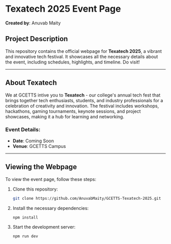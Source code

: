 # Texatech 2025 Event Page
**Created by**: Anuvab Maity

## Project Description
This repository contains the official webpage for **Texatech 2025**, a vibrant and innovative tech festival. It showcases all the necessary details about the event, including schedules, highlights, and timeline. Do visit!

---
## About Texatech
We at GCETTS intive you to **Texatech** - our college's annual tech fest that brings together tech enthusiasts, students, and industry professionals for a celebration of creativity and innovation. The festival includes workshops, hackathons, gaming tournaments, keynote sessions, and project showcases, making it a hub for learning and networking.

### Event Details:
- **Date**: Coming Soon
- **Venue**: GCETTS Campus

---
## Viewing the Webpage
To view the event page, follow these steps:

1. Clone this repository:
   ```bash
   git clone https://github.com/AnuvabMaity/GCETTS-Texatech-2025.git

3. Install the necessary dependencies:
   ```bash
   npm install

5. Start the development server:
   ```bash
   npm run dev